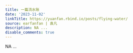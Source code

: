 ```yaml
---
title: 一篇流水账
date: '2023-11-02'
linkTitle: https://yuanfan.rbind.io/posts/flying-water/
source: earfanfan | 袁凡
description: NA ...
disable_comments: true
---
```

NA ...